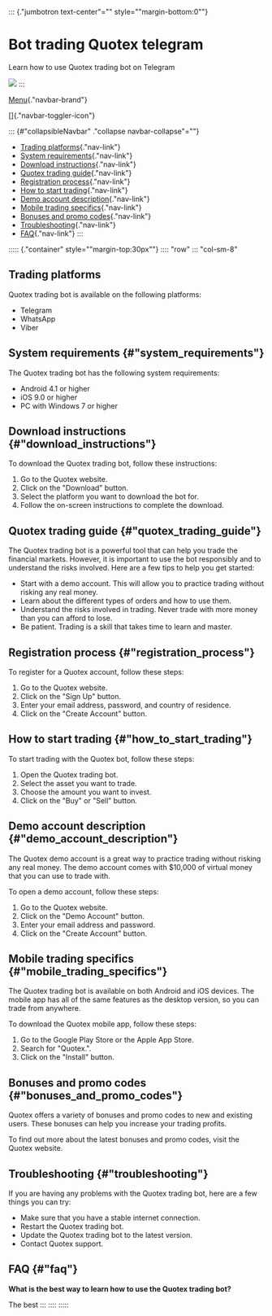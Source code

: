 ::: {."jumbotron text-center"="" style=""margin-bottom:0""}
# Bot trading Quotex telegram

Learn how to use Quotex trading bot on Telegram

[![](https://static.quotex.io/files/4_en/300_250.jpg)](https://traff.sbs/brokerqxlid)
:::

[Menu](\%22#\%22){."navbar-brand"}

[]{."navbar-toggler-icon"}

::: {#"collapsibleNavbar" ."collapse navbar-collapse"=""}
-   [Trading platforms](\%22#trading_platforms\%22){."nav-link"}
-   [System
    requirements](\%22#system_requirements\%22){."nav-link"}
-   [Download
    instructions](\%22#download_instructions\%22){."nav-link"}
-   [Quotex trading
    guide](\%22#quotex_trading_guide\%22){."nav-link"}
-   [Registration
    process](\%22#registration_process\%22){."nav-link"}
-   [How to start
    trading](\%22#how_to_start_trading\%22){."nav-link"}
-   [Demo account
    description](\%22#demo_account_description\%22){."nav-link"}
-   [Mobile trading
    specifics](\%22#mobile_trading_specifics\%22){."nav-link"}
-   [Bonuses and promo
    codes](\%22#bonuses_and_promo_codes\%22){."nav-link"}
-   [Troubleshooting](\%22#troubleshooting\%22){."nav-link"}
-   [FAQ](\%22#faq\%22){."nav-link"}
:::

::::: {."container" style=""margin-top:30px""}
:::: \"row\"
::: \"col-sm-8\"
## Trading platforms

Quotex trading bot is available on the following platforms:

-   Telegram
-   WhatsApp
-   Viber

## System requirements {#"system_requirements"}

The Quotex trading bot has the following system requirements:

-   Android 4.1 or higher
-   iOS 9.0 or higher
-   PC with Windows 7 or higher

## Download instructions {#"download_instructions"}

To download the Quotex trading bot, follow these instructions:

1.  Go to the Quotex website.
2.  Click on the "Download" button.
3.  Select the platform you want to download the bot for.
4.  Follow the on-screen instructions to complete the download.

## Quotex trading guide {#"quotex_trading_guide"}

The Quotex trading bot is a powerful tool that can help you trade the
financial markets. However, it is important to use the bot responsibly
and to understand the risks involved. Here are a few tips to help you
get started:

-   Start with a demo account. This will allow you to practice trading
    without risking any real money.
-   Learn about the different types of orders and how to use them.
-   Understand the risks involved in trading. Never trade with more
    money than you can afford to lose.
-   Be patient. Trading is a skill that takes time to learn and master.

## Registration process {#"registration_process"}

To register for a Quotex account, follow these steps:

1.  Go to the Quotex website.
2.  Click on the "Sign Up" button.
3.  Enter your email address, password, and country of residence.
4.  Click on the "Create Account" button.

## How to start trading {#"how_to_start_trading"}

To start trading with the Quotex bot, follow these steps:

1.  Open the Quotex trading bot.
2.  Select the asset you want to trade.
3.  Choose the amount you want to invest.
4.  Click on the "Buy" or "Sell" button.

## Demo account description {#"demo_account_description"}

The Quotex demo account is a great way to practice trading without
risking any real money. The demo account comes with \$10,000 of virtual
money that you can use to trade with.

To open a demo account, follow these steps:

1.  Go to the Quotex website.
2.  Click on the "Demo Account" button.
3.  Enter your email address and password.
4.  Click on the "Create Account" button.

## Mobile trading specifics {#"mobile_trading_specifics"}

The Quotex trading bot is available on both Android and iOS devices. The
mobile app has all of the same features as the desktop version, so you
can trade from anywhere.

To download the Quotex mobile app, follow these steps:

1.  Go to the Google Play Store or the Apple App Store.
2.  Search for "Quotex.".
3.  Click on the "Install" button.

## Bonuses and promo codes {#"bonuses_and_promo_codes"}

Quotex offers a variety of bonuses and promo codes to new and existing
users. These bonuses can help you increase your trading profits.

To find out more about the latest bonuses and promo codes, visit the
Quotex website.

## Troubleshooting {#"troubleshooting"}

If you are having any problems with the Quotex trading bot, here are a
few things you can try:

-   Make sure that you have a stable internet connection.
-   Restart the Quotex trading bot.
-   Update the Quotex trading bot to the latest version.
-   Contact Quotex support.

## FAQ {#"faq"}

**What is the best way to learn how to use the Quotex trading bot?**

The best
:::
::::
:::::

